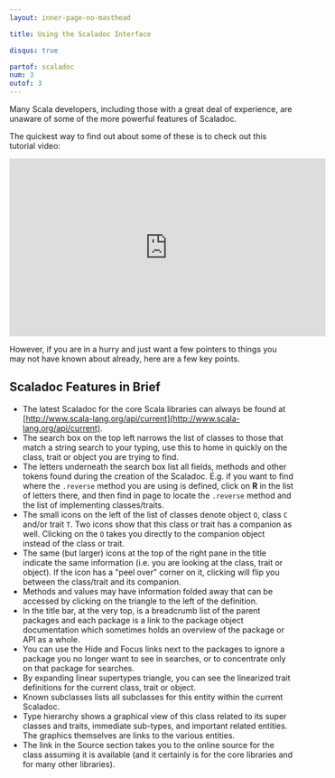 ```yaml
---
layout: inner-page-no-masthead

title: Using the Scaladoc Interface

disqus: true

partof: scaladoc
num: 3
outof: 3
---
```


Many Scala developers, including those with a great deal of experience, are
unaware of some of the more powerful features of Scaladoc.

The quickest way to find out about some of these is to check out this
tutorial video:

<iframe width="560" height="315" src="https://www.youtube.com/embed/GQxUEAXX_fE" frameborder="0" allowfullscreen></iframe>

However, if you are in a hurry and just want a few pointers to things you
may not have known about already, here are a few key points.

## Scaladoc Features in Brief

- The latest Scaladoc for the core Scala libraries can always be found at
  [http://www.scala-lang.org/api/current](http://www.scala-lang.org/api/current).
- The search box on the top left narrows the list of classes to those that
  match a string search to your typing, use this to home in quickly on the class,
  trait or object you are trying to find.
- The letters underneath the search box list all fields, methods and other
  tokens found during the creation of the Scaladoc. E.g. if you want to find
  where the `.reverse` method you are using is defined, click on **R** in the
  list of letters there, and then find in page to locate the `.reverse` method and
  the list of implementing classes/traits.
- The small icons on the left of the list of classes denote object `O`, class `C`
  and/or trait `T`. Two icons show that this class or trait has a companion as
  well. Clicking on the `O` takes you directly to the companion object instead
  of the class or trait.
- The same (but larger) icons at the top of the right pane in the title indicate
  the same information (i.e. you are looking at the class, trait or object). If
  the icon has a "peel over" corner on it, clicking will flip you between the
  class/trait and its companion.
- Methods and values may have information folded away that can be accessed by
  clicking on the triangle to the left of the definition.
- In the title bar, at the very top, is a breadcrumb list of the parent packages
  and each package is a link to the package object documentation which sometimes
  holds an overview of the package or API as a whole.
- You can use the Hide and Focus links next to the packages to ignore a package
  you no longer want to see in searches, or to concentrate only on that package
  for searches.
- By expanding linear supertypes triangle, you can see the linearized trait
  definitions for the current class, trait or object.
- Known subclasses lists all subclasses for this entity within the current
  Scaladoc.
- Type hierarchy shows a graphical view of this class related to its super
  classes and traits, immediate sub-types, and important related entities. The
  graphics themselves are links to the various entities.
- The link in the Source section takes you to the online source for the class
  assuming it is available (and it certainly is for the core libraries and for
  many other libraries).
